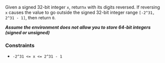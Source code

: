 Given a signed 32-bit integer `x`, return`x` 
with its digits reversed. If reversing `x` 
causes the value to go outside the signed 
32-bit integer range `[-2^31, 2^31 - 1]`, then return `0`.


***Assume the environment does not allow you to store 64-bit integers (signed or unsigned)***

### Constraints
* `-2^31 <= x <= 2^31 - 1`
